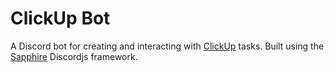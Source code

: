 # ClickUp Bot

A Discord bot for creating and interacting with [ClickUp](https://clickup.com/) tasks. Built using the [Sapphire](https://www.sapphirejs.dev/) Discordjs framework.
